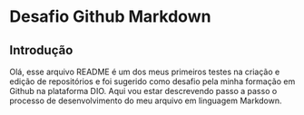 # Desafio Github Markdown

## Introdução

Olá, esse  arquivo README é um dos meus primeiros testes na criação e edição de repositórios e foi sugerido como desafio pela minha formação em Github na plataforma DIO. Aqui vou estar descrevendo passo a passo o processo de desenvolvimento do meu arquivo em linguagem Markdown.

